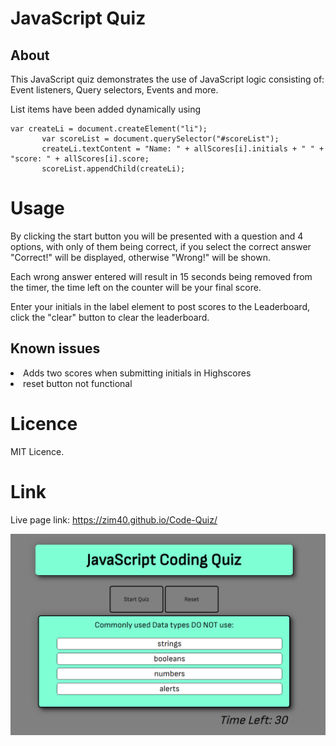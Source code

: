 # JavaScript Quiz
 ## About
 This JavaScript quiz demonstrates the use of JavaScript logic consisting of: Event listeners, Query selectors, Events and more. 
 
 List items have been added dynamically using 
 ``` Js
var createLi = document.createElement("li");
        var scoreList = document.querySelector("#scoreList");
        createLi.textContent = "Name: " + allScores[i].initials + " " + "score: " + allScores[i].score;
        scoreList.appendChild(createLi);
 ```

# Usage
 By clicking the start button you will be presented with a question and 4 options, with only of them being correct, if you select the correct answer "Correct!" will be displayed, otherwise "Wrong!" will be shown.

 Each wrong answer entered will result in 15 seconds being removed from the timer, the time left on the counter will be your final score.

 Enter your initials in the label element to post scores to the Leaderboard, click the "clear" button to clear the leaderboard.

## Known issues
 <li>Adds two scores when submitting initials in Highscores</li>
 <li>reset button not functional</li>

# Licence
MIT Licence.

# Link
Live page link: https://zim40.github.io/Code-Quiz/


!["Code-Quiz"](./images/1673336778516.png)

